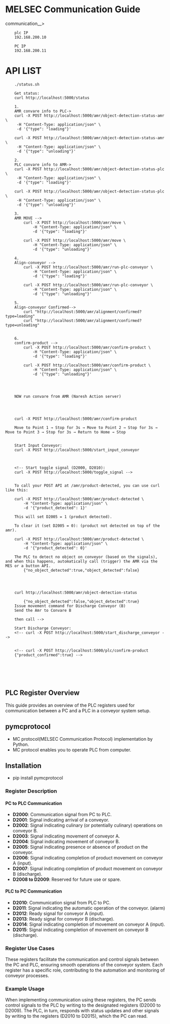 # MELSEC Communication Guide

communication__>
```
    plc IP
    192.168.200.10

    PC IP 
    192.168.200.11
```
# API LIST
```
    ./status.sh

    Get status:
    curl http://localhost:5000/status
    
    1.
    AMR convare info to PLC->
    curl -X POST http://localhost:5000/amr/object-detection-status-amr \
     -H "Content-Type: application/json" \
     -d '{"type": "loading"}'

    curl -X POST http://localhost:5000/amr/object-detection-status-amr \
     -H "Content-Type: application/json" \
     -d '{"type": "unloading"}'
    
    2.
    PLC convare info to AMR->
    curl -X POST http://localhost:5000/amr/object-detection-status-plc \
     -H "Content-Type: application/json" \
     -d '{"type": "loading"}'
    
    curl -X POST http://localhost:5000/amr/object-detection-status-plc \
     -H "Content-Type: application/json" \
     -d '{"type": "unloading"}'

    3.
    AMR MOVE -->
        curl -X POST http://localhost:5000/amr/move \
            -H "Content-Type: application/json" \
            -d '{"type": "loading"}'
        
        curl -X POST http://localhost:5000/amr/move \
            -H "Content-Type: application/json" \
            -d '{"type": "unloading"}'
    
    4.
    Align-conveyor -->
        curl -X POST http://localhost:5000/amr/run-plc-conveyor \
            -H "Content-Type: application/json" \
            -d '{"type": "loading"}'
        
        curl -X POST http://localhost:5000/amr/run-plc-conveyor \
            -H "Content-Type: application/json" \
            -d '{"type": "unloading"}'
    
    5.
    Align-conveyor Confirmed-->
        curl "http://localhost:5000/amr/alignment/confirmed?type=loading"
        curl "http://localhost:5000/amr/alignment/confirmed?type=unloading"

    
    6.
    confirm-product -->
        curl -X POST http://localhost:5000/amr/confirm-product \
            -H "Content-Type: application/json" \
            -d '{"type": "loading"}'

        curl -X POST http://localhost:5000/amr/confirm-product \
            -H "Content-Type: application/json" \
            -d '{"type": "unloading"}'
        



    NOW run convare from AMR (Naresh Action server)




    curl -X POST http://localhost:5000/amr/confirm-product

    Move to Point 1 → Stop for 3s → Move to Point 2 → Stop for 3s → Move to Point 3 → Stop for 3s → Return to Home → Stop


    Start Input Conveyor:
    curl -X POST http://localhost:5000/start_input_conveyor

    

    <!-- Start toggle signal (D2000, D2010):
    curl -X POST http://localhost:5000/toggle_signal -->


    To call your POST API at /amr/product-detected, you can use curl like this:

    curl -X POST http://localhost:5000/amr/product-detected \
        -H "Content-Type: application/json" \
        -d '{"product_detected": 1}'

    This will set D2005 = 1 (product detected).

    To clear it (set D2005 = 0): (product not detected on top of the amr).

    curl -X POST http://localhost:5000/amr/product-detected \
        -H "Content-Type: application/json" \
        -d '{"product_detected": 0}'

    The PLC to detect no object on conveyor (based on the signals), and when this happens, automatically call (trigger) the AMR via the MES or a button API.
        {"no_object_detected":true,"object_detected":false}
    



    curl http://localhost:5000/amr/object-detection-status

        {"no_object_detected":false,"object_detected":true}
    Issue movement command for Discharge Conveyor (B)
    Send the Amr to Convare B

    then call -->

    Start Discharge Conveyor:
    <!-- curl -X POST http://localhost:5000/start_discharge_conveyor -->


    <!-- curl -X POST http://localhost:5000/plc/confirm-product
    {"product_confirmed":true} -->


    

    

```
## PLC Register Overview

This guide provides an overview of the PLC registers used for communication between a PC and a PLC in a conveyor system setup.

## pymcprotocol
 - MC protocol(MELSEC Communication Protocol) implementation by Python.
 - MC protocol enables you to operate PLC from computer.

## Installation
 - pip install pymcprotocol

### Register Description

#### PC to PLC Communication
- **D2000**: Communication signal from PC to PLC.
- **D2001**: Signal indicating arrival of a conveyor.
- **D2002**: Signal indicating culinary (or potentially culinary) operations on conveyor B.
- **D2003**: Signal indicating movement of conveyor A.
- **D2004**: Signal indicating movement of conveyor B.
- **D2005**: Signal indicating presence or absence of product on the conveyor.
- **D2006**: Signal indicating completion of product movement on conveyor A (input).
- **D2007**: Signal indicating completion of product movement on conveyor B (discharge).
- **D2008 to D2009**: Reserved for future use or spare.

#### PLC to PC Communication
- **D2010**: Communication signal from PLC to PC.
- **D2011**: Signal indicating the automatic operation of the conveyor. (alarm)
- **D2012**: Ready signal for conveyor A (input).
- **D2013**: Ready signal for conveyor B (discharge).
- **D2014**: Signal indicating completion of movement on conveyor A (input).
- **D2015**: Signal indicating completion of movement on conveyor B (discharge).

### Register Use Cases

These registers facilitate the communication and control signals between the PC and PLC, ensuring smooth operations of the conveyor system. Each register has a specific role, contributing to the automation and monitoring of conveyor processes.

### Example Usage

When implementing communication using these registers, the PC sends control signals to the PLC by writing to the designated registers (D2000 to D2009). The PLC, in turn, responds with status updates and other signals by writing to the registers (D2010 to D2015), which the PC can read.
